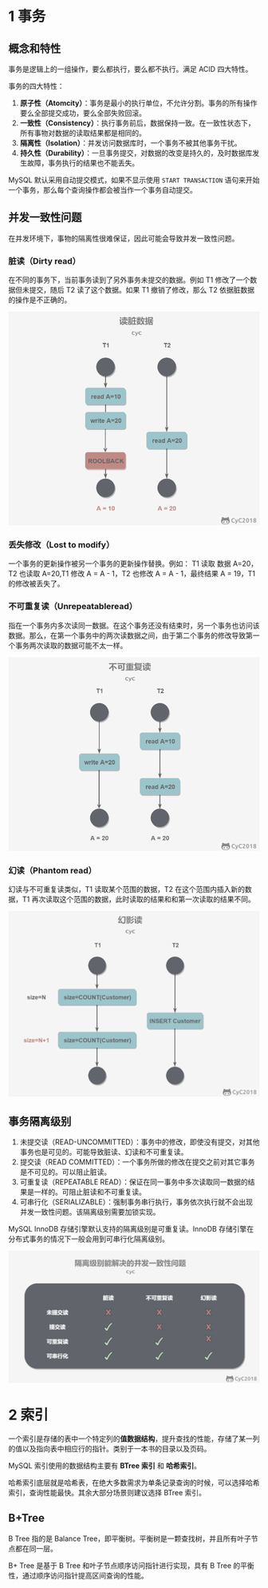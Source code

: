 # 1 事务
## 概念和特性
事务是逻辑上的一组操作，要么都执行，要么都不执行。满足 ACID 四大特性。

事务的四大特性：
1. **原子性（Atomcity）**：事务是最小的执行单位，不允许分割。事务的所有操作要么全部提交成功，要么全部失败回滚。
2. **一致性（Consistency）**：执行事务前后，数据保持一致。在一致性状态下，所有事物对数据的读取结果都是相同的。
3. **隔离性（Isolation）**：并发访问数据库时，一个事务不被其他事务干扰。
4. **持久性（Durability）**：一旦事务提交，对数据的改变是持久的，及时数据库发生故障，事务执行的结果也不能丢失。

MySQL 默认采用自动提交模式，如果不显示使用 `START TRANSACTION` 语句来开始一个事务，那么每个查询操作都会被当作一个事务自动提交。
## 并发一致性问题
在并发环境下，事物的隔离性很难保证，因此可能会导致并发一致性问题。
### 脏读（Dirty read）
在不同的事务下，当前事务读到了另外事务未提交的数据。例如 T1 修改了一个数据但未提交，随后 T2 读了这个数据。如果 T1 撤销了修改，那么 T2 依据脏数据的操作是不正确的。

![](pic/脏读示例.png "脏读")

### 丢失修改（Lost to modify）
一个事务的更新操作被另一个事务的更新操作替换。例如： T1 读取 数据 A=20，T2 也读取 A=20,T1 修改 A = A - 1，T2 也修改 A = A - 1，最终结果 A = 19，T1 的修改被丢失了。

### 不可重复读（Unrepeatableread）
指在一个事务内多次读同一数据。在这个事务还没有结束时，另一个事务也访问该数据。那么，在第一个事务中的两次读数据之间，由于第二个事务的修改导致第一个事务两次读取的数据可能不太一样。

![](pic/不可重复读.png "不可重复读")

### 幻读（Phantom read）
幻读与不可重复读类似，T1 读取某个范围的数据，T2 在这个范围内插入新的数据，T1 再次读取这个范围的数据，此时读取的结果和和第一次读取的结果不同。

![](pic/幻读.png "幻读")

## 事务隔离级别
1. 未提交读（READ-UNCOMMITTED）：事务中的修改，即使没有提交，对其他事务也是可见的。可能导致脏读、幻读和不可重复读。
2. 提交读（READ COMMITTED）：一个事务所做的修改在提交之前对其它事务是不可见的。可以阻止脏读。
3. 可重复读（REPEATABLE READ）：保证在同一事务中多次读取同一数据的结果是一样的。可阻止脏读和不可重复读。
4. 可串行化（SERIALIZABLE）：强制事务串行执行，事务依次执行就不会出现并发一致性问题。该隔离级别需要加锁实现。

MySQL InnoDB 存储引擎默认支持的隔离级别是可重复读。InnoDB 存储引擎在分布式事务的情况下一般会用到可串行化隔离级别。

![](pic/事务隔离级别.png "事务隔离级别")

# 2 索引
一个索引是存储的表中一个特定列的**值数据结构**，提升查找的性能，存储了某一列的值以及指向表中相应行的指针。类别于一本书的目录以及页码。

MySQL 索引使用的数据结构主要有 **BTree 索引** 和 **哈希索引**。

哈希索引底层就是哈希表，在绝大多数需求为单条记录查询的时候，可以选择哈希索引，查询性能最快。其余大部分场景则建议选择 BTree 索引。
## B+Tree
B Tree 指的是 Balance Tree，即平衡树。平衡树是一颗查找树，并且所有叶子节点都在同一层。

B+ Tree 是基于 B Tree 和叶子节点顺序访问指针进行实现，具有 B Tree 的平衡性，通过顺序访问指针提高区间查询的性能。